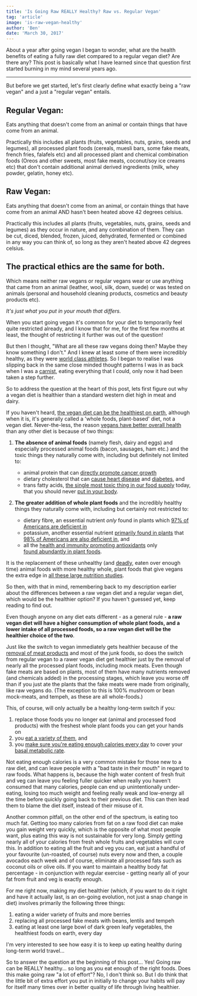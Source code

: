 ```yaml
---
title: 'Is Going Raw REALLY Healthy? Raw vs. Regular Vegan'
tag: 'article'
image: 'is-raw-vegan-healthy'
author: 'Ben'
date: 'March 30, 2017'
---
```


About a year after going vegan I began to wonder, what are the health benefits of eating a fully raw diet compared to a regular vegan diet? Are there any? This post is basically what I have learned since that question first started burning in my mind several years ago.

---

But before we get started, let's first clearly define what exactly being a "raw vegan" and a just a "regular vegan" entails.

## Regular Vegan:

Eats anything that doesn't come from an animal or contain things that have come from an animal.

Practically this includes all plants (fruits, vegetables, nuts, grains, seeds and legumes), all processed plant foods (cereals, muesli bars, some fake meats, french fries, falafels etc) and all processed plant and chemical combination foods (Oreos and other sweets, most fake meats, coconut/soy ice creams etc) that don't contain additional animal derived ingredients (milk, whey powder, gelatin, honey etc).

## Raw Vegan:

Eats anything that doesn't come from an animal, or contain things that have come from an animal AND hasn't been heated above 42 degrees celsius.

Practically this includes all plants (fruits, vegetables, nuts, grains, seeds and legumes) as they occur in nature, and any combination of them. They can be cut, diced, blended, frozen, juiced, dehydrated, fermented or combined in any way you can think of, so long as they aren't heated above 42 degrees celsius.

## The practical ethics are the same for both.

Which means neither raw vegans or regular vegans wear or use anything that came from an animal (leather, wool, silk, down, suede) or was tested on animals (personal and household cleaning products, cosmetics and beauty products etc).

_It's just what you put in your mouth that differs._

<prominent-img src="is-raw-vegan-healthy/smoothie" alt="Is Going Raw Healthy? Raw vs Regular Vegan"></prominent-img>

When you start going vegan it's common for your diet to temporarily feel quite restricted already, and I know that for me, for the first few months at least, the thought of restricting it further was out of the question!

But then I thought, "What are all these raw vegans doing then? Maybe they know something I don't." And I knew at least some of them were incredibly healthy, as they were [world class athletes](https://news.therawfoodworld.com/elite-athletes-thrive-raw-food-diet/). So I began to realise I was slipping back in the same close minded thought patterns I was in as back when I was a [carnist](http://www.carnism.org/carnism), eating everything that I could, only now it had been taken a step further.

So to address the question at the heart of this post, lets first figure out why a vegan diet is healthier than a standard western diet high in meat and dairy.

If you haven't heard, [the vegan diet can be the healthiest on earth](https://www.ncbi.nlm.nih.gov/pmc/articles/PMC3967195/), although when it is, it's generally called a 'whole foods, plant-based' diet, not a vegan diet. Never-the-less, the reason [vegans have better overall health](http://www.annualreviews.org/doi/full/10.1146/annurev-publhealth-032013-182351) than any other diet is because of two things:

1.  **The absence of animal foods** (namely flesh, dairy and eggs) and especially processed animal foods (bacon, sausages, ham etc.) and the toxic things they naturally come with, including but definitely not limited to:

    - animal protein that can [directly promote cancer growth](http://www.onegreenplanet.org/news/t-colin-campbell-protein-and-cancer/)
    - dietary cholesterol that can [cause heart disease](https://www.nhlbi.nih.gov/health/resources/heart/heart-cholesterol-hbc-what-html) and [diabetes](http://nutritionfacts.org/video/why-is-meat-a-risk-factor-for-diabetes), and
    - trans fatty acids, [the single most toxic thing in our food supply](https://www.youtube.com/watch?v=q7KeRwdIH04) today, that you should never [put in your body](http://www.mayoclinic.org/diseases-conditions/high-blood-cholesterol/in-depth/trans-fat/art-20046114).

2.  **The greater addition of whole plant foods** and the incredibly healthy things they naturally come with, including but certainly not restricted to:

    - dietary fibre, an essential nutrient _only_ found in plants which [97% of Americans are deficient in](https://www.drcarney.com/blog/entry/97-of-people-are-deficient-in-this-nutrient)
    - potassium, another essential nutrient [primarily found in plants](http://www.fastweightlosediets.com/sources-of-potassium/) that [98% of Americans are also deficient in](http://nutritionfacts.org/video/98-of-american-diets-potassium-deficient/), and
    - all the [health and immunity promoting antioxidants](http://www.webmd.com/food-recipes/antioxidants-your-immune-system-super-foods-optimal-health) only [found abundantly in plant foods](https://www.superfoodly.com/is-meat-bad-for-you-antioxidants-in-meat-vs-vegetables/).

It is the replacement of these unhealthy (and [deadly](http://www.telegraph.co.uk/news/health/news/11316316/Red-meat-triggers-toxic-immune-reaction-which-causes-cancer-scientists-find.html), eaten over enough time) animal foods with more healthy whole, plant foods that give vegans the extra edge in [all these large nutrition studies](https://www.quora.com/What-peer-reviewed-evidence-is-there-that-a-vegan-diet-is-healthy/answer/Kyle-Pearson).

So then, with that in mind, remembering back to my description earlier about the differences between a raw vegan diet and a regular vegan diet, which would be the healthier option? If you haven't guessed yet, keep reading to find out.

<prominent-img src="is-raw-vegan-healthy/produce1" alt="Is Going Raw Healthy? Raw vs Regular Vegan"></prominent-img>

Even though anyone on any diet eats different - as a general rule - **a raw vegan diet will have a higher consumption of whole plant foods, and a lower intake of all processed foods, so a raw vegan diet will be the healthier choice of the two**.

Just like the switch to vegan immediately gets healthier because of the [removal of meat products](http://www.prevention.com/food/healthy-eating-tips/10-reasons-to-stop-eating-red-meat) and most of the junk foods, so does the switch from regular vegan to a rawer vegan diet get healthier just by the removal of nearly all the processed plant foods, including mock meats. Even though fake meats are based on plants, most of them have many nutrients removed (and chemicals added) in the processing stages, which leave you worse off than if you just ate the plants that the fake meats were made from originally, like raw vegans do. (The exception to this is 100% mushroom or bean mock-meats, and tempeh, as these are all whole-foods.)

This, of course, will only actually be a healthy long-term switch if you:

1. replace those foods you no longer eat (animal and processed food products) with the freshest whole plant foods you can get your hands on
2. you [eat a variety of them](http://www.onegreenplanet.org/natural-health/eating-the-rainbow-why-eat-a-variety-of-colorful-fruits-and-vegetables/), and
3. you [make sure you're eating enough calories every day](https://cronometer.com/) to cover your [basal metabolic rate](http://www.mydr.com.au/tools/basal-energy-calculator).

Not eating enough calories is a very common mistake for those new to a raw diet, and can leave people with a "bad taste in their mouth" in regard to raw foods. What happens is, because the high water content of fresh fruit and veg can leave you feeling fuller quicker when really you haven't consumed that many calories, people can end up unintentionally under-eating, losing too much weight and feeling really weak and low-energy all the time before quickly going back to their previous diet. This can then lead them to blame the diet itself, instead of their misuse of it.

Another common pitfall, on the other end of the spectrum, is eating too much fat. Getting too many calories from fat on a raw food diet can make you gain weight very quickly, which is the opposite of what most people want, plus eating this way is not sustainable for very long. Simply getting nearly all of your calories from fresh whole fruits and vegetables will cure this. In addition to eating all the fruit and veg you can, eat just a handful of your favourite (un-roasted, of course) nuts every now and then, a couple avocados each week and of course, eliminate all processed fats such as coconut oils or olive oils. If you want to maintain a healthy body fat percentage - in conjunction with regular exercise - getting nearly all of your fat from fruit and veg is exactly enough.

<prominent-img src="is-raw-vegan-healthy/produce2" alt="Is Going Raw Healthy? Raw vs Regular Vegan"></prominent-img>

For me right now, making my diet healthier (which, if you want to do it right and have it actually last, is an on-going evolution, not just a snap change in diet) involves primarily the following three things:

1. eating a wider variety of fruits and more berries
2. replacing all processed fake meats with beans, lentils and tempeh
3. eating at least one large bowl of dark green leafy vegetables, the healthiest foods on earth, every day

I'm very interested to see how easy it is to keep up eating healthy during long-term world travel...

So to answer the question at the beginning of this post... Yes! Going raw can be REALLY healthy... so long as you eat enough of the right foods. Does this make going raw "a lot of effort"? No, I don't think so. But I do think that the little bit of extra effort you put in initially to change your habits will pay for itself many times over in better quality of life through living healthier.
